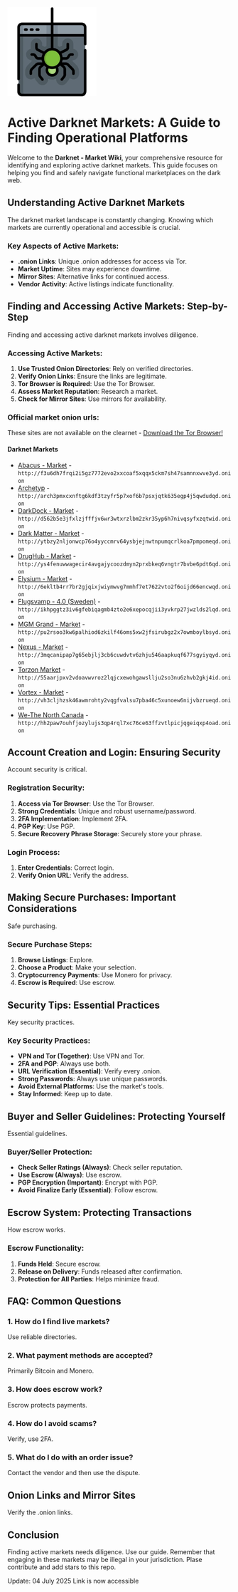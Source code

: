 <img src="/images/look.webp" width="200">

# Active Darknet Markets: A Guide to Finding Operational Platforms

Welcome to the **Darknet - Market Wiki**, your comprehensive resource for identifying and exploring active darknet markets. This guide focuses on helping you find and safely navigate functional marketplaces on the dark web.

## Understanding Active Darknet Markets

The darknet market landscape is constantly changing. Knowing which markets are currently operational and accessible is crucial.

### Key Aspects of Active Markets:
-   **.onion Links**: Unique .onion addresses for access via Tor.
-   **Market Uptime**: Sites may experience downtime.
-   **Mirror Sites**: Alternative links for continued access.
-   **Vendor Activity**: Active listings indicate functionality.

## Finding and Accessing Active Markets: Step-by-Step

Finding and accessing active darknet markets involves diligence.

### Accessing Active Markets:
1.  **Use Trusted Onion Directories**: Rely on verified directories.
2.  **Verify Onion Links**: Ensure the links are legitimate.
3.  **Tor Browser is Required**: Use the Tor Browser.
4.  **Assess Market Reputation**: Research a market.
5.  **Check for Mirror Sites**: Use mirrors for availability.

### Official market onion urls:
These sites are not available on the clearnet - [Download the Tor Browser!](https://www.torproject.org/download/)

#### Darknet Markets

*   [Abacus - Market](http://f3u6dh7frqi2i5gz7772evo2xxcoaf5xqqx5ckm7sh47samnnxwve3yd.onion) - `http://f3u6dh7frqi2i5gz7772evo2xxcoaf5xqqx5ckm7sh47samnnxwve3yd.onion`
*   [Archetyp](@archetyp) - `http://arch3pmxcxnftg6kdf3tzyfr5p7xof6b7psxjqtk635egp4j5qwdudqd.onion`
*   [DarkDock - Market](http://d562b5e3jfxlzjfffjv6wr3wtxrzlbm2zkr35yp6h7nivqsyfxzqtwid.onion) - `http://d562b5e3jfxlzjfffjv6wr3wtxrzlbm2zkr35yp6h7nivqsyfxzqtwid.onion`
*   [Dark Matter - Market](http://ytbzy2nljonwcp76o4yyccmrv64ysbjejnwtnpumqcrlkoa7pmpomeqd.onion) - `http://ytbzy2nljonwcp76o4yyccmrv64ysbjejnwtnpumqcrlkoa7pmpomeqd.onion`
*   [DrugHub - Market](http://ys4fenuwwagecir4avgajycoozdmyn2prxbkeq6vngtr7bvbe6pdt6qd.onion) - `http://ys4fenuwwagecir4avgajycoozdmyn2prxbkeq6vngtr7bvbe6pdt6qd.onion`
*   [Elysium - Market](http://6ekltb4rr7br2gjqixjwiymwvg7mmhf7et7622vto2f6oijd66encwqd.onion) - `http://6ekltb4rr7br2gjqixjwiymwvg7mmhf7et7622vto2f6oijd66encwqd.onion`
*   [Flugsvamp - 4.0 (Sweden)](http://ikhpggtz3iv6gfebiqagmb4zto2e6xepocqjii3yvkrp27jwzlds2lqd.onion) - `http://ikhpggtz3iv6gfebiqagmb4zto2e6xepocqjii3yvkrp27jwzlds2lqd.onion`
*   [MGM Grand - Market](http://pu2rsoo3kw6palhiod6zkilf46oms5xw2jfsirubgz2x7owmboylbsyd.onion) - `http://pu2rsoo3kw6palhiod6zkilf46oms5xw2jfsirubgz2x7owmboylbsyd.onion`
*   [Nexus - Market](http://3mqcanipap7g65ebjlj3cb6cuwdvtv6zhju546aapkuqf677sgyiyqyd.onion) - `http://3mqcanipap7g65ebjlj3cb6cuwdvtv6zhju546aapkuqf677sgyiyqyd.onion`
*   [Torzon Market](http://55aarjpxv2vdoavwvroz2lqjcxewohgawsllju2so3nu6zhvb2gkj4id.onion) - `http://55aarjpxv2vdoavwvroz2lqjcxewohgawsllju2so3nu6zhvb2gkj4id.onion`
*   [Vortex - Market](http://vh3cljhzsk46awmrohty2vqgfvalsu7pba46c5xunoew6nijvbzrueqd.onion) - `http://vh3cljhzsk46awmrohty2vqgfvalsu7pba46c5xunoew6nijvbzrueqd.onion`
*   [We-The North Canada](http://hh2paw7ouhfjozylujs3qp4rql7xc76ce63ffzvtlpicjqgeiqxp4oad.onion) - `http://hh2paw7ouhfjozylujs3qp4rql7xc76ce63ffzvtlpicjqgeiqxp4oad.onion`

## Account Creation and Login: Ensuring Security

Account security is critical.

### Registration Security:
1.  **Access via Tor Browser**: Use the Tor Browser.
2.  **Strong Credentials**: Unique and robust username/password.
3.  **2FA Implementation**: Implement 2FA.
4.  **PGP Key**: Use PGP.
5.  **Secure Recovery Phrase Storage**: Securely store your phrase.

### Login Process:
1.  **Enter Credentials**: Correct login.
2.  **Verify Onion URL**: Verify the address.

## Making Secure Purchases: Important Considerations

Safe purchasing.

### Secure Purchase Steps:
1.  **Browse Listings**: Explore.
2.  **Choose a Product**: Make your selection.
3.  **Cryptocurrency Payments**: Use Monero for privacy.
4.  **Escrow is Required**: Use escrow.

## Security Tips: Essential Practices

Key security practices.

### Key Security Practices:
-   **VPN and Tor (Together)**: Use VPN and Tor.
-   **2FA and PGP**: Always use both.
-   **URL Verification (Essential)**: Verify every .onion.
-   **Strong Passwords**: Always use unique passwords.
-   **Avoid External Platforms**: Use the market's tools.
-   **Stay Informed**: Keep up to date.

## Buyer and Seller Guidelines: Protecting Yourself

Essential guidelines.

### Buyer/Seller Protection:
-   **Check Seller Ratings (Always)**: Check seller reputation.
-   **Use Escrow (Always)**: Use escrow.
-   **PGP Encryption (Important)**: Encrypt with PGP.
-   **Avoid Finalize Early (Essential)**: Follow escrow.

## Escrow System: Protecting Transactions

How escrow works.

### Escrow Functionality:
1.  **Funds Held**: Secure escrow.
2.  **Release on Delivery**: Funds released after confirmation.
3.  **Protection for All Parties**: Helps minimize fraud.

## FAQ: Common Questions

### 1. How do I find live markets?
Use reliable directories.

### 2. What payment methods are accepted?
Primarily Bitcoin and Monero.

### 3. How does escrow work?
Escrow protects payments.

### 4. How do I avoid scams?
Verify, use 2FA.

### 5. What do I do with an order issue?
Contact the vendor and then use the dispute.

## Onion Links and Mirror Sites

Verify the .onion links.

## Conclusion

Finding active markets needs diligence. Use our guide. Remember that engaging in these markets may be illegal in your jurisdiction.
Plase contribute and add stars to this repo.

Update:  04 July 2025 Link is now accessible